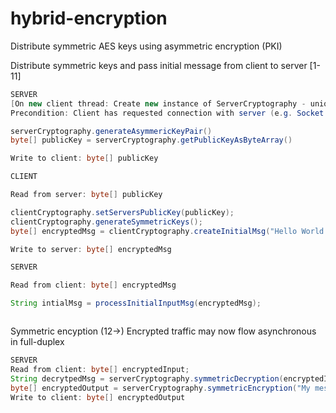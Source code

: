 # hybrid-encryption
Distribute symmetric AES keys using asymmetric encryption (PKI)

Distribute symmetric keys and pass initial message from client to server [1-11]

```java
SERVER
[On new client thread: Create new instance of ServerCryptography - unique for that thread]
Precondition: Client has requested connection with server (e.g. Socket TCP handshake)

serverCryptography.generateAsymmericKeyPair()
byte[] publicKey = serverCryptography.getPublicKeyAsByteArray()

Write to client: byte[] publicKey

CLIENT

Read from server: byte[] publicKey

clientCryptography.setServersPublicKey(publicKey);
clientCryptography.generateSymmetricKeys();
byte[] encryptedMsg = clientCryptography.createInitialMsg("Hello World!");

Write to server: byte[] encryptedMsg

SERVER

Read from client: byte[] encryptedMsg

String intialMsg = processInitialInputMsg(encryptedMsg);



```

Symmetric encyption (12->)
Encrypted traffic may now flow asynchronous in full-duplex

```java
SERVER
Read from client: byte[] encryptedInput;
String decrytpedMsg = serverCryptography.symmetricDecryption(encryptedInput);
byte[] encryptedOutput = serverCryptography.symmetricEncryption("My message");
Write to client: byte[] encryptedOutput

```
